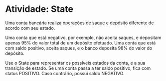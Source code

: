 ﻿# Atividade: State

Uma conta bancária realiza operações de saque e depósito diferente de acordo com seu estado.

Uma conta que está negativo, por exemplo, não aceita saques, e depositam apenas 95% do valor total de um depósito efetuado. Uma conta que está com saldo positivo, aceita saques, e o banco deposita 98% do valor do depósito.

Use o State para representar os possíveis estados da conta, e a sua transição de estado. Se uma conta passa a ter saldo positivo, fica com status POSITIVO. Caso contrário, possui saldo NEGATIVO.
